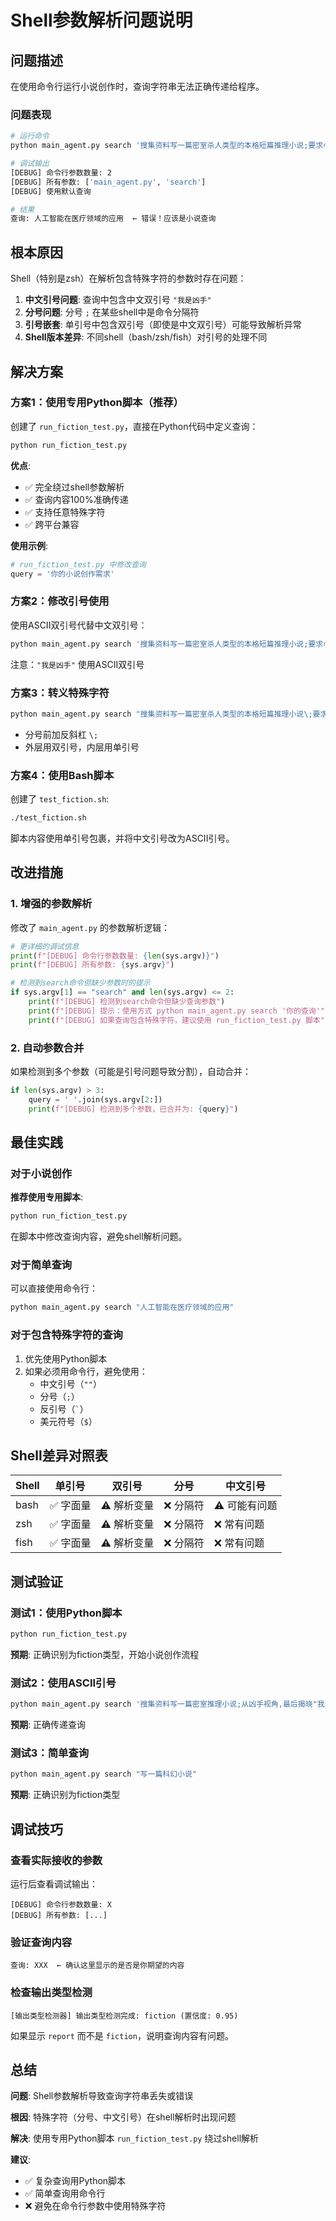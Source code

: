 # Shell参数解析问题说明

## 问题描述

在使用命令行运行小说创作时，查询字符串无法正确传递给程序。

### 问题表现

```bash
# 运行命令
python main_agent.py search '搜集资料写一篇密室杀人类型的本格短篇推理小说;要求小说从凶手视角展开,但是直到最后才揭晓"我是凶手"'

# 调试输出
[DEBUG] 命令行参数数量: 2
[DEBUG] 所有参数: ['main_agent.py', 'search']
[DEBUG] 使用默认查询

# 结果
查询: 人工智能在医疗领域的应用  ← 错误！应该是小说查询
```

## 根本原因

Shell（特别是zsh）在解析包含特殊字符的参数时存在问题：

1. **中文引号问题**: 查询中包含中文双引号 `"我是凶手"`
2. **分号问题**: 分号 `;` 在某些shell中是命令分隔符
3. **引号嵌套**: 单引号中包含双引号（即使是中文双引号）可能导致解析异常
4. **Shell版本差异**: 不同shell（bash/zsh/fish）对引号的处理不同

## 解决方案

### 方案1：使用专用Python脚本（推荐）

创建了 `run_fiction_test.py`，直接在Python代码中定义查询：

```bash
python run_fiction_test.py
```

**优点**:
- ✅ 完全绕过shell参数解析
- ✅ 查询内容100%准确传递
- ✅ 支持任意特殊字符
- ✅ 跨平台兼容

**使用示例**:
```python
# run_fiction_test.py 中修改查询
query = '你的小说创作需求'
```

### 方案2：修改引号使用

使用ASCII双引号代替中文双引号：

```bash
python main_agent.py search '搜集资料写一篇密室杀人类型的本格短篇推理小说;要求小说从凶手视角展开,但是直到最后才揭晓"我是凶手"'
```

注意：`"我是凶手"` 使用ASCII双引号

### 方案3：转义特殊字符

```bash
python main_agent.py search "搜集资料写一篇密室杀人类型的本格短篇推理小说\;要求小说从凶手视角展开,但是直到最后才揭晓'我是凶手'"
```

- 分号前加反斜杠 `\;`
- 外层用双引号，内层用单引号

### 方案4：使用Bash脚本

创建了 `test_fiction.sh`:

```bash
./test_fiction.sh
```

脚本内容使用单引号包裹，并将中文引号改为ASCII引号。

## 改进措施

### 1. 增强的参数解析

修改了 `main_agent.py` 的参数解析逻辑：

```python
# 更详细的调试信息
print(f"[DEBUG] 命令行参数数量: {len(sys.argv)}")
print(f"[DEBUG] 所有参数: {sys.argv}")

# 检测到search命令但缺少参数时的提示
if sys.argv[1] == "search" and len(sys.argv) <= 2:
    print(f"[DEBUG] 检测到search命令但缺少查询参数")
    print(f"[DEBUG] 提示：使用方式 python main_agent.py search '你的查询'")
    print(f"[DEBUG] 如果查询包含特殊字符，建议使用 run_fiction_test.py 脚本")
```

### 2. 自动参数合并

如果检测到多个参数（可能是引号问题导致分割），自动合并：

```python
if len(sys.argv) > 3:
    query = ' '.join(sys.argv[2:])
    print(f"[DEBUG] 检测到多个参数，已合并为: {query}")
```

## 最佳实践

### 对于小说创作

**推荐使用专用脚本**:
```bash
python run_fiction_test.py
```

在脚本中修改查询内容，避免shell解析问题。

### 对于简单查询

可以直接使用命令行：
```bash
python main_agent.py search "人工智能在医疗领域的应用"
```

### 对于包含特殊字符的查询

1. 优先使用Python脚本
2. 如果必须用命令行，避免使用：
   - 中文引号（`""`）
   - 分号（`;`）
   - 反引号（`` ` ``）
   - 美元符号（`$`）

## Shell差异对照表

| Shell | 单引号 | 双引号 | 分号 | 中文引号 |
|-------|--------|--------|------|----------|
| bash  | ✅ 字面量 | ⚠️ 解析变量 | ❌ 分隔符 | ⚠️ 可能有问题 |
| zsh   | ✅ 字面量 | ⚠️ 解析变量 | ❌ 分隔符 | ❌ 常有问题 |
| fish  | ✅ 字面量 | ⚠️ 解析变量 | ❌ 分隔符 | ❌ 常有问题 |

## 测试验证

### 测试1：使用Python脚本

```bash
python run_fiction_test.py
```

**预期**: 正确识别为fiction类型，开始小说创作流程

### 测试2：使用ASCII引号

```bash
python main_agent.py search '搜集资料写一篇密室推理小说;从凶手视角,最后揭晓"我是凶手"'
```

**预期**: 正确传递查询

### 测试3：简单查询

```bash
python main_agent.py search "写一篇科幻小说"
```

**预期**: 正确识别为fiction类型

## 调试技巧

### 查看实际接收的参数

运行后查看调试输出：
```
[DEBUG] 命令行参数数量: X
[DEBUG] 所有参数: [...]
```

### 验证查询内容

```
查询: XXX  ← 确认这里显示的是否是你期望的内容
```

### 检查输出类型检测

```
[输出类型检测器] 输出类型检测完成: fiction (置信度: 0.95)
```

如果显示 `report` 而不是 `fiction`，说明查询内容有问题。

## 总结

**问题**: Shell参数解析导致查询字符串丢失或错误

**根因**: 特殊字符（分号、中文引号）在shell解析时出现问题

**解决**: 使用专用Python脚本 `run_fiction_test.py` 绕过shell解析

**建议**:
- ✅ 复杂查询用Python脚本
- ✅ 简单查询用命令行
- ❌ 避免在命令行参数中使用特殊字符

